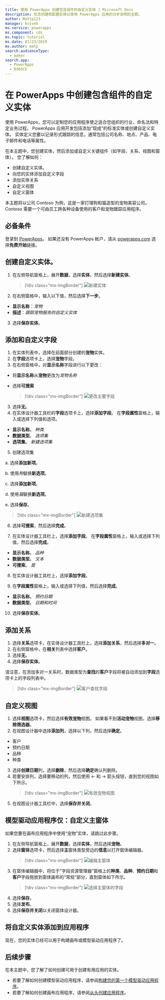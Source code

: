 ```yaml
---
title: 使用 PowerApps 创建包含组件的自定义实体 | Microsoft Docs
description: 包含创建和配置实体以使用 PowerApps 应用的分步说明的主题。
author: Mattp123
manager: kvivek
ms.service: powerapps
ms.component: cds
ms.topic: tutorial
ms.date: 01/23/2019
ms.author: matp
search.audienceType:
  - maker
search.app:
  - PowerApps
  - D365CE
---
```


# <a name="create-a-custom-entity-that-has-components-in-powerapps"></a>在 PowerApps 中创建包含组件的自定义实体

使用 PowerApps，您可以定制您的应用程序使之适合您组织的行业、命名法和特定业务过程。 PowerApps 应用开发包括添加“现成”的标准实体或创建自定义实体。 实体定义您要以记录形式跟踪的信息，通常包括公司名称、地点、产品、电子邮件和电话等属性。 

在本主题中，您创建实体，然后添加或自定义关键组件（如字段、关系、视图和窗体）。 您了解如何：

- 创建自定义实体。
- 向您的实体添加自定义字段
- 添加实体关系
- 自定义视图 
- 自定义窗体

本主题将以公司 Contoso 为例，这是一家打理狗和猫造型的宠物美容公司。 Contoso 需要一个可由员工跨各种设备使用的客户和宠物跟踪应用程序。

## <a name="prerequisites"></a>必备条件 

登录到 [PowerApps](https://web.powerapps.com/?utm_source=padocs&utm_medium=linkinadoc&utm_campaign=referralsfromdoc)。 如果还没有 PowerApps 帐户，请从 [powerapps.com](https://web.powerapps.com/?utm_source=padocs&utm_medium=linkinadoc&utm_campaign=referralsfromdoc) 选择**免费开始**链接。

## <a name="create-a-custom-entity"></a>创建自定义实体。

1. 在左侧导航窗格上，展开**数据**，选择**实体**，然后选择**新建实体**。
    > [!div class="mx-imgBorder"] 
    > ![新建实体](media/create-custom-entity/create-new-entity.png)
2. 在右侧窗格中，输入以下值，然后选择**下一步**。
  - **显示名称**：*宠物* 
  - **描述**：*跟踪宠物服务的自定义实体*
3. 选择**保存实体**。

## <a name="add-and-customize-fields"></a>添加和自定义字段
 
1. 在实体列表中，选择在前面部分创建的**宠物**实体。
2. 在**字段**选项卡上，选择**宠物**字段。
3. 在右侧窗格中，对**显示名称**字段进行以下更改： 
  - 将**显示名称**从**宠物**更改为*宠物名称*
  - 选择**可搜索**  
  
    > [!div class="mx-imgBorder"] 
    > ![更改主要字段](media/create-custom-entity/primary-field.png)
3. 选择**无**。
4. 在实体设计器工具栏的**字段**选项卡上，选择**添加字段**。 在**字段属性**窗格上，输入或选择下列值和选项。
  - **显示名称**。 *种类*
  - **数据类型**。 *选项集*
  - **选项集**。 *新建选项集*
5. 创建选项集

  a. 选择**添加新项**。 
  
  b. 使用*狗*替换**新选项**。 
   
  c. 选择**添加新项**。 
    
  d.  使用*猫*替换**新选项**。 
    
  e. 选择**保存**。 

  > [!div class="mx-imgBorder"] 
  > ![新建选项集](media/create-custom-entity/optionset-add-items.png)

6. 选择**可搜索**，然后选择**完成**。

7. 在实体设计器工具栏上，选择**添加字段**。 在**字段属性**窗格上，输入或选择下列值，然后选择**完成**。
  - **显示名称**。 *品种*
  - **数据类型**。 *文本*
  - **可搜索**。 *是*

8. 在实体设计器工具栏上，选择**添加字段**。 

9. 在**字段属性**窗格上，输入或选择下列值，然后选择**完成**。 
  - **显示名称**。 *预约日期*
  - **数据类型**。 *日期和时间*

10. 选择**保存实体**。

## <a name="add-a-relationship"></a>添加关系

1. 选择**关系**选项卡，在实体设计器工具栏上，选择**添加关系**，然后选择**多对一**。 
2. 在右侧窗格中，在**相关**列表中选择**客户**。
3. 选择**无**。
4. 选择**保存实体**。

  请注意，在添加多对一关系时，数据类型为**查找**的**客户**字段将被自动添加到**字段**选项卡上的字段列表中。
  > [!div class="mx-imgBorder"]
  > ![客户查找字段](media/create-custom-entity/account-lookup-field.png)

## <a name="customize-a-view"></a>自定义视图

1. 选择**视图**选项卡，然后选择**有效宠物**视图。 如果看不到**活动宠物**视图，选择**移除筛选器**。
2. 在视图设计器中选择**添加列**，选择以下列，然后选择**确定**。
  - 客户
  - 预约日期 
  - 品种 
  - 种类
3. 选择**创建日期**列，选择**删除**，然后选择**确定**确认列删除。
4. 若要安排列，选择要移动的列，然后使用 <- 和 -> 箭头按钮，直到您的视图如下所示。
    > [!div class="mx-imgBorder"] 
    > ![有效宠物视图](media/create-custom-entity/active-pets-view.png)
5. 在视图设计器工具栏中，选择**保存并关闭**。  

## <a name="model-driven-apps-only-customize-the-main-form"></a>模型驱动应用程序仅：自定义主窗体

如果您要在画布应用程序中使用“宠物”实体，请跳过此步骤。 

1. 在左侧导航窗格上，展开**数据**，选择**实体**，然后选择**宠物**。
2. 选择**窗体**选项卡，然后选择**主**窗体类型旁边的**信息**以打开窗体编辑器。
    > [!div class="mx-imgBorder"] 
    > ![编辑主窗体](media/create-custom-entity/main-form-edit.png)
3. 在窗体编辑器中，将位于“字段资源管理器”窗格上的**种类**、**品种**、**预约日期**和**客户**字段拖放到窗体画布的“常规”部分，直到窗体如下所示。
    > [!div class="mx-imgBorder"] 
    > ![选择主窗体的字段](media/create-custom-entity/main-form-edit2.png) 
4. 选择**保存**。
5. 选择**发布**。
6. 选择**保存并关闭**以关闭窗体设计器。

## <a name="add-the-custom-entity-to-an-app"></a>将自定义实体添加到应用程序

现在，您的实体已经可以用于构建画布或模型驱动应用程序了。 

## <a name="next-steps"></a>后续步骤

在本主题中，您了解了如何创建可用于创建有用应用的实体。 
- 若要了解如何创建模型驱动应用程序，请参阅[构建您的第一个模型驱动应用程序](../model-driven-apps/build-first-model-driven-app.md)。
- 若要了解如何创建画布应用程序，请参阅[从头创建应用程序](../canvas-apps/get-started-create-from-blank.md)。
